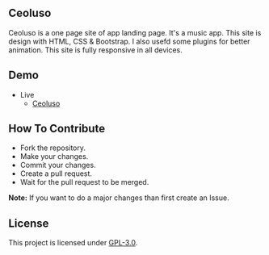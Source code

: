## Ceoluso
Ceoluso is a one page site of app landing page. It's a music app. This site is design with HTML, CSS & Bootstrap. I also usefd some plugins for better animation. This site is fully responsive in all devices.

## Demo
- Live
    - [Ceoluso](https://mrhrifat.github.io/ceoluso)

## How To Contribute
- Fork the repository.
- Make your changes.
- Commit your changes.
- Create a pull request.
- Wait for the pull request to be merged.

**Note:** If you want to do a major changes than first create an Issue.

## License
This project is licensed under [GPL-3.0](https://github.com/mrhrifat/ceoluso/blob/master/LICENSE.md).
